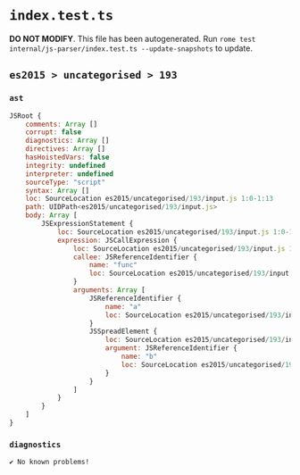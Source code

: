 # `index.test.ts`

**DO NOT MODIFY**. This file has been autogenerated. Run `rome test internal/js-parser/index.test.ts --update-snapshots` to update.

## `es2015 > uncategorised > 193`

### `ast`

```javascript
JSRoot {
	comments: Array []
	corrupt: false
	diagnostics: Array []
	directives: Array []
	hasHoistedVars: false
	integrity: undefined
	interpreter: undefined
	sourceType: "script"
	syntax: Array []
	loc: SourceLocation es2015/uncategorised/193/input.js 1:0-1:13
	path: UIDPath<es2015/uncategorised/193/input.js>
	body: Array [
		JSExpressionStatement {
			loc: SourceLocation es2015/uncategorised/193/input.js 1:0-1:13
			expression: JSCallExpression {
				loc: SourceLocation es2015/uncategorised/193/input.js 1:0-1:13
				callee: JSReferenceIdentifier {
					name: "func"
					loc: SourceLocation es2015/uncategorised/193/input.js 1:0-1:4 (func)
				}
				arguments: Array [
					JSReferenceIdentifier {
						name: "a"
						loc: SourceLocation es2015/uncategorised/193/input.js 1:5-1:6 (a)
					}
					JSSpreadElement {
						loc: SourceLocation es2015/uncategorised/193/input.js 1:8-1:12
						argument: JSReferenceIdentifier {
							name: "b"
							loc: SourceLocation es2015/uncategorised/193/input.js 1:11-1:12 (b)
						}
					}
				]
			}
		}
	]
}
```

### `diagnostics`

```
✔ No known problems!

```
